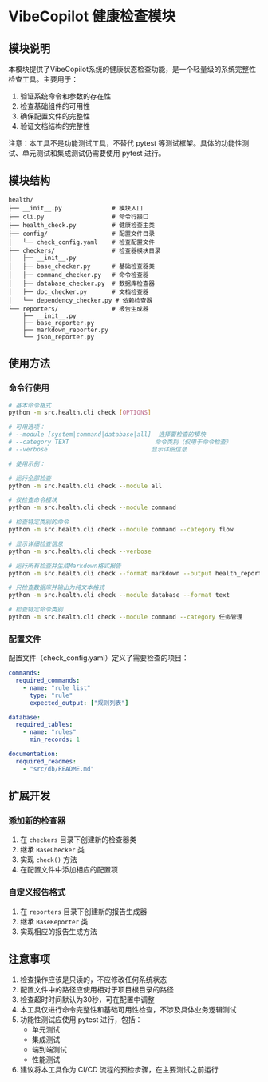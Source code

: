 # VibeCopilot 健康检查模块

## 模块说明

本模块提供了VibeCopilot系统的健康状态检查功能，是一个轻量级的系统完整性检查工具。主要用于：

1. 验证系统命令和参数的存在性
2. 检查基础组件的可用性
3. 确保配置文件的完整性
4. 验证文档结构的完整性

注意：本工具不是功能测试工具，不替代 pytest 等测试框架。具体的功能性测试、单元测试和集成测试仍需要使用 pytest 进行。

## 模块结构

```
health/
├── __init__.py              # 模块入口
├── cli.py                   # 命令行接口
├── health_check.py          # 健康检查主类
├── config/                  # 配置文件目录
│   └── check_config.yaml    # 检查配置文件
├── checkers/                # 检查器模块目录
│   ├── __init__.py
│   ├── base_checker.py      # 基础检查器类
│   ├── command_checker.py   # 命令检查器
│   ├── database_checker.py  # 数据库检查器
│   ├── doc_checker.py       # 文档检查器
│   └── dependency_checker.py # 依赖检查器
└── reporters/               # 报告生成器
    ├── __init__.py
    ├── base_reporter.py
    ├── markdown_reporter.py
    └── json_reporter.py
```

## 使用方法

### 命令行使用

```bash
# 基本命令格式
python -m src.health.cli check [OPTIONS]

# 可用选项：
# --module [system|command|database|all]  选择要检查的模块
# --category TEXT                        命令类别（仅用于命令检查）
# --verbose                             显示详细信息

# 使用示例：

# 运行全部检查
python -m src.health.cli check --module all

# 仅检查命令模块
python -m src.health.cli check --module command

# 检查特定类别的命令
python -m src.health.cli check --module command --category flow

# 显示详细检查信息
python -m src.health.cli check --verbose

# 运行所有检查并生成Markdown格式报告
python -m src.health.cli check --format markdown --output health_report.md

# 只检查数据库并输出为纯文本格式
python -m src.health.cli check --module database --format text

# 检查特定命令类别
python -m src.health.cli check --module command --category 任务管理
```

### 配置文件

配置文件（check_config.yaml）定义了需要检查的项目：

```yaml
commands:
  required_commands:
    - name: "rule list"
      type: "rule"
      expected_output: ["规则列表"]

database:
  required_tables:
    - name: "rules"
      min_records: 1

documentation:
  required_readmes:
    - "src/db/README.md"
```

## 扩展开发

### 添加新的检查器

1. 在 `checkers` 目录下创建新的检查器类
2. 继承 `BaseChecker` 类
3. 实现 `check()` 方法
4. 在配置文件中添加相应的配置项

### 自定义报告格式

1. 在 `reporters` 目录下创建新的报告生成器
2. 继承 `BaseReporter` 类
3. 实现相应的报告生成方法

## 注意事项

1. 检查操作应该是只读的，不应修改任何系统状态
2. 配置文件中的路径应使用相对于项目根目录的路径
3. 检查超时时间默认为30秒，可在配置中调整
4. 本工具仅进行命令完整性和基础可用性检查，不涉及具体业务逻辑测试
5. 功能性测试应使用 pytest 进行，包括：
   - 单元测试
   - 集成测试
   - 端到端测试
   - 性能测试
6. 建议将本工具作为 CI/CD 流程的预检步骤，在主要测试之前运行

